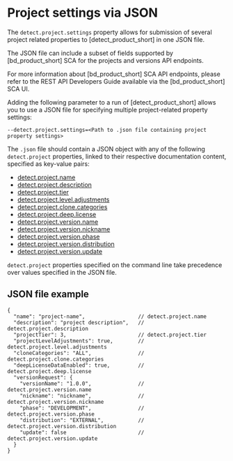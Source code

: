 # Project settings via JSON

The `detect.project.settings` property allows for submission of several project related properties to [detect_product_short] in one JSON file. 

The JSON file can include a subset of fields supported by [bd_product_short] SCA for the projects and versions API endpoints.

<note type="note">For more information about [bd_product_short] SCA API endpoints, please refer to the REST API Developers Guide available via the [bd_product_short] SCA UI.</note>

Adding the following parameter to a run of [detect_product_short] allows you to use a JSON file for specifying multiple project-related property settings:
````
--detect.project.settings=<Path to .json file containing project property settings>
````

The `.json` file should contain a JSON object with any of the following `detect.project` properties, linked to their respective documentation content, specified as key-value pairs:
* [detect.project.name](../properties/configuration/project.md#project-name)
* [detect.project.description](../properties/configuration/project.md#project-description)
* [detect.project.tier](../properties/configuration/project.md#project-tier)
* [detect.project.level.adjustments](../properties/configuration/project.md#allow-project-level-adjustments-advanced)
* [detect.project.clone.categories](../properties/configuration/project.md#clone-project-categories-advanced)
* [detect.project.deep.license](../properties/configuration/project.md#deep-license-analysis) 
* [detect.project.version.name](../properties/configuration/project.md#version-name)
* [detect.project.version.nickname](../properties/configuration/project.md#version-nickname)
* [detect.project.version.phase](../properties/configuration/project.md#version-phase)
* [detect.project.version.distribution](../properties/configuration/project.md#version-distribution-advanced)
* [detect.project.version.update](../properties/configuration/project.md#update-project-version)

<note type="important">`detect.project` properties specified on the command line take precedence over values specified in the JSON file.</note>

## JSON file example
```
{
  "name": "project-name",                 // detect.project.name
  "description": "project description",   // detect.project.description
  "projectTier": 3,                       // detect.project.tier
  "projectLevelAdjustments": true,        // detect.project.level.adjustments
  "cloneCategories": "ALL",               // detect.project.clone.categories
  "deepLicenseDataEnabled": true,         // detect.project.deep.license
  "versionRequest": {
    "versionName": "1.0.0",               // detect.project.version.name
    "nickname": "nickname",               // detect.project.version.nickname
    "phase": "DEVELOPMENT",               // detect.project.version.phase
    "distribution": "EXTERNAL",           // detect.project.version.distribution
    "update": false                       // detect.project.version.update
  }
} 
```
